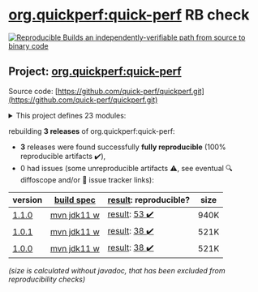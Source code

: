 [org.quickperf:quick-perf](https://central.sonatype.com/artifact/org.quickperf/quick-perf/versions) RB check
=======

[![Reproducible Builds](https://reproducible-builds.org/images/logos/rb.svg) an independently-verifiable path from source to binary code](https://reproducible-builds.org/)

## Project: [org.quickperf:quick-perf](https://central.sonatype.com/artifact/org.quickperf/quick-perf/versions)

Source code: [https://github.com/quick-perf/quickperf.git](https://github.com/quick-perf/quickperf.git)

<details><summary>This project defines 23 modules:</summary>

* [org.quickperf:quick-perf](https://central.sonatype.com/artifact/org.quickperf/quick-perf/1.1.0)
* [org.quickperf:quick-perf-bom](https://central.sonatype.com/artifact/org.quickperf/quick-perf-bom/1.1.0)
* [org.quickperf:quick-perf-core](https://central.sonatype.com/artifact/org.quickperf/quick-perf-core/1.1.0)
* [org.quickperf:quick-perf-jfr-annotations](https://central.sonatype.com/artifact/org.quickperf/quick-perf-jfr-annotations/1.1.0)
* [org.quickperf:quick-perf-junit4](https://central.sonatype.com/artifact/org.quickperf/quick-perf-junit4/1.1.0)
* [org.quickperf:quick-perf-junit4-parent](https://central.sonatype.com/artifact/org.quickperf/quick-perf-junit4-parent/1.1.0)
* [org.quickperf:quick-perf-junit4-spring3](https://central.sonatype.com/artifact/org.quickperf/quick-perf-junit4-spring3/1.1.0)
* [org.quickperf:quick-perf-junit4-spring4](https://central.sonatype.com/artifact/org.quickperf/quick-perf-junit4-spring4/1.1.0)
* [org.quickperf:quick-perf-junit4-spring5](https://central.sonatype.com/artifact/org.quickperf/quick-perf-junit4-spring5/1.1.0)
* [org.quickperf:quick-perf-junit5](https://central.sonatype.com/artifact/org.quickperf/quick-perf-junit5/1.1.0)
* [org.quickperf:quick-perf-junit5-parent](https://central.sonatype.com/artifact/org.quickperf/quick-perf-junit5-parent/1.1.0)
* [org.quickperf:quick-perf-jvm-annotations](https://central.sonatype.com/artifact/org.quickperf/quick-perf-jvm-annotations/1.1.0)
* [org.quickperf:quick-perf-jvm-core](https://central.sonatype.com/artifact/org.quickperf/quick-perf-jvm-core/1.1.0)
* [org.quickperf:quick-perf-jvm-parent](https://central.sonatype.com/artifact/org.quickperf/quick-perf-jvm-parent/1.1.0)
* [org.quickperf:quick-perf-spring](https://central.sonatype.com/artifact/org.quickperf/quick-perf-spring/1.1.0)
* [org.quickperf:quick-perf-springboot1-sql-starter](https://central.sonatype.com/artifact/org.quickperf/quick-perf-springboot1-sql-starter/1.1.0)
* [org.quickperf:quick-perf-springboot2-sql-starter](https://central.sonatype.com/artifact/org.quickperf/quick-perf-springboot2-sql-starter/1.1.0)
* [org.quickperf:quick-perf-sql-annotations](https://central.sonatype.com/artifact/org.quickperf/quick-perf-sql-annotations/1.1.0)
* [org.quickperf:quick-perf-sql-parent](https://central.sonatype.com/artifact/org.quickperf/quick-perf-sql-parent/1.1.0)
* [org.quickperf:quick-perf-sql-spring4](https://central.sonatype.com/artifact/org.quickperf/quick-perf-sql-spring4/1.1.0)
* [org.quickperf:quick-perf-sql-spring5](https://central.sonatype.com/artifact/org.quickperf/quick-perf-sql-spring5/1.1.0)
* [org.quickperf:quick-perf-testng](https://central.sonatype.com/artifact/org.quickperf/quick-perf-testng/1.1.0)
* [org.quickperf:quick-perf-testng-parent](https://central.sonatype.com/artifact/org.quickperf/quick-perf-testng-parent/1.1.0)
</details>

rebuilding **3 releases** of org.quickperf:quick-perf:
- **3** releases were found successfully **fully reproducible** (100% reproducible artifacts :heavy_check_mark:),
- 0 had issues (some unreproducible artifacts :warning:, see eventual :mag: diffoscope and/or :memo: issue tracker links):

| version | [build spec](/BUILDSPEC.md) | [result](https://reproducible-builds.org/docs/jvm/): reproducible? | size |
| -- | --------- | ------ | -- |
| [1.1.0](https://central.sonatype.com/artifact/org.quickperf/quick-perf/1.1.0/pom) | [mvn jdk11 w](quick-perf-1.1.0.buildspec) | [result](quick-perf-1.1.0.buildinfo): [53 :heavy_check_mark: ](quick-perf-1.1.0.buildcompare) | 940K |
| [1.0.1](https://central.sonatype.com/artifact/org.quickperf/quick-perf/1.0.1/pom) | [mvn jdk11 w](quick-perf-1.0.1.buildspec) | [result](quick-perf-bom-1.0.1.buildinfo): [38 :heavy_check_mark: ](quick-perf-bom-1.0.1.buildcompare) | 521K |
| [1.0.0](https://central.sonatype.com/artifact/org.quickperf/quick-perf/1.0.0/pom) | [mvn jdk11 w](quick-perf-1.0.0.buildspec) | [result](quick-perf-bom-1.0.0.buildinfo): [38 :heavy_check_mark: ](quick-perf-bom-1.0.0.buildcompare) | 521K |

<i>(size is calculated without javadoc, that has been excluded from reproducibility checks)</i>

